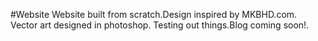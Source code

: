 #Website
Website built from scratch.Design inspired by MKBHD.com. 
Vector art designed in photoshop.
Testing out things.Blog coming soon!.
